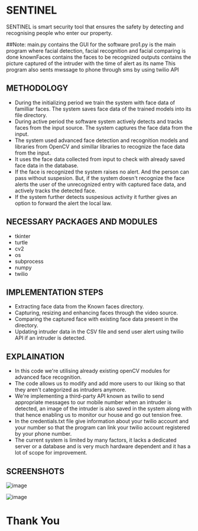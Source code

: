 # SENTINEL
SENTINEL is smart security tool that ensures the safety by detecting and recognising people who enter our property.

##Note: main.py contains the GUI for the software
        pro1.py is the main program where facial detection, facial recognition and facial comparing is done
        knownFaces contains the faces to be recognized
        outputs contains the picture captured of the intruder with the time of alert as its name
        This program also sents mwssage to phone through sms by using twilio API

## METHODOLOGY
- During the initializing period we train the system with face data of familliar faces. The system saves face data of the trained models into its file directory.
- During active period the software system actively detects and tracks faces from the input source. The system captures the face data from the input.
- The system used advanced face detection and recognition models and libraries from OpenCV and simillar libraries to recognize the face data from the input.
- It uses the face data collected from input to check with already saved face data in the database.
- If the face is recognized the system raises no alert. And the person can pass without suspesion. But, if the system doesn't recognize the face alerts the user of the unrecognized entry with captured face data, and actively tracks the detected face.
- If the system further detects suspesious activity it further gives an option to forward the alert the local law.

## NECESSARY PACKAGES AND MODULES

- tkinter
- turtle
- cv2
- os
- subprocess
- numpy
- twilio

## IMPLEMENTATION STEPS

- Extracting face data from the Known faces directory.
- Capturing, resizing and enhancing faces through the video source.
- Comparing the captured face with existing face data present in the directory.
- Updating intruder data in the CSV file and send user alert using twilio API if an intruder is detected.

## EXPLAINATION

- In this code we're utilising already existing openCV modules for advanced face recognition.
- The code allows us to modify and add more users to our liking so that they aren't categorized as intruders anymore.
- We're implementing a third-party API known as twilio to send appropriate messages to our mobile number when an intruder is detected, an image of the intruder is also saved in the system along with that hence enabling us to monitor our house and go out tension free.
- In the credentials.txt file give information about your twilio account and your number so that the program can link your twilio account registered by your phone number.
- The current system is limited by many factors, it lacks a dedicated server or a database and is very much hardware dependent and it has a lot of scope for improvement.

## SCREENSHOTS

![image](https://github.com/TH4Mpuran/SENTINEL/assets/93757313/4dd84629-a683-44d4-bbf6-22e2e2c0887d)


![image](https://github.com/TH4Mpuran/SENTINEL/assets/93757313/7dc0ad1e-eed0-42a5-94fd-9c01e322b8b3)

# Thank You

  







